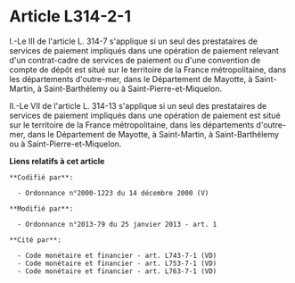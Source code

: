 # Article L314-2-1

I.-Le III de l'article L. 314-7 s'applique si un seul des prestataires de services de paiement impliqués dans une opération
de paiement relevant d'un contrat-cadre de services de paiement ou d'une convention de compte de dépôt est situé sur le
territoire de la France métropolitaine, dans les départements d'outre-mer, dans le Département de Mayotte, à Saint-Martin, à
Saint-Barthélemy ou à Saint-Pierre-et-Miquelon. 

II.-Le VII de l'article L. 314-13 s'applique si un seul des prestataires de services de paiement impliqués dans une opération
de paiement est situé sur le territoire de la France métropolitaine, dans les départements d'outre-mer, dans le Département
de Mayotte, à Saint-Martin, à Saint-Barthélemy ou à Saint-Pierre-et-Miquelon.

**Liens relatifs à cet article**

	**Codifié par**:

	  - Ordonnance n°2000-1223 du 14 décembre 2000 (V)

	**Modifié par**:

	  - Ordonnance n°2013-79 du 25 janvier 2013 - art. 1

	**Cité par**:

	  - Code monétaire et financier - art. L743-7-1 (VD)
	  - Code monétaire et financier - art. L753-7-1 (VD)
	  - Code monétaire et financier - art. L763-7-1 (VD)
